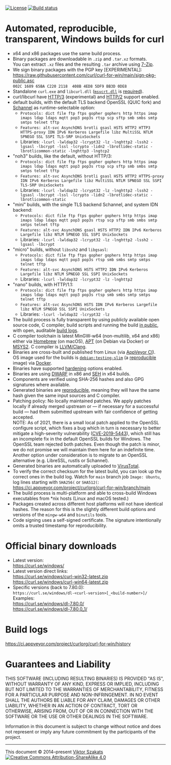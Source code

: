 [![License](https://raw.githubusercontent.com/curl/curl-for-win/main/MIT.svg?sanitize=1)](LICENSE.md)
[![Build status](https://ci.appveyor.com/api/projects/status/8yf6xjgq7u0cm013/branch/main?svg=true)](https://ci.appveyor.com/project/curlorg/curl-for-win/branch/main)

# Automated, reproducible, transparent, Windows builds for curl

- x64 and x86 packages use the same build process.
- Binary packages are downloadable in `.zip` and `.tar.xz` formats.<br>
  You can extract `.xz` files and the resulting `.tar` archive using
  [7-Zip](https://www.7-zip.org/).
- We sign binary packages with the PGP key [EXPERIMENTAL]:
  <br><https://raw.githubusercontent.com/curl/curl-for-win/main/sign-pkg-public.asc>
  <br>`002C 1689 65BA C220 2118  408B 4ED8 5DF9 BB3D 0DE8`
- Standalone `curl.exe` and `libcurl.dll`
  ([`msvcrt.dll`](https://en.wikipedia.org/wiki/Microsoft_Windows_library_files#MSVCRT.DLL,_MSVCP*.DLL_and_CRTDLL.DLL)
  is
  [required](https://devblogs.microsoft.com/oldnewthing/?p=1273)).
- curl/libcurl have
  [HTTP/3](https://en.wikipedia.org/wiki/HTTP/3) (experimental)
  and
  [HTTP/2](https://en.wikipedia.org/wiki/HTTP/2) support enabled.
- default builds, with the default TLS backend OpenSSL (QUIC fork) and
  [Schannel](https://docs.microsoft.com/windows/win32/com/schannel)
  as runtime-selectable option:
  - `Protocols: dict file ftp ftps gopher gophers http https imap imaps ldap ldaps mqtt pop3 pop3s rtsp scp sftp smb smbs smtp smtps telnet tftp`
  - `Features: alt-svc AsynchDNS brotli gsasl HSTS HTTP2 HTTP3 HTTPS-proxy IDN IPv6 Kerberos Largefile libz MultiSSL NTLM SPNEGO SSL SSPI TLS-SRP UnixSockets`
  - Libraries: `-lcurl -lwldap32 -lcrypt32 -lz -lnghttp2 -lssh2 -lgsasl -lbcrypt -lssl -lcrypto -lidn2 -lbrotlidec-static -lbrotlicommon-static -lnghttp3 -lngtcp2`
- "noh3" builds, like the default, without HTTP/3:
  - `Protocols: dict file ftp ftps gopher gophers http https imap imaps ldap ldaps mqtt pop3 pop3s rtsp scp sftp smb smbs smtp smtps telnet tftp`
  - `Features: alt-svc AsynchDNS brotli gsasl HSTS HTTP2 HTTPS-proxy IDN IPv6 Kerberos Largefile libz MultiSSL NTLM SPNEGO SSL SSPI TLS-SRP UnixSockets`
  - Libraries: `-lcurl -lwldap32 -lcrypt32 -lz -lnghttp2 -lssh2 -lgsasl -lbcrypt -lssl -lcrypto -lidn2 -lbrotlidec-static -lbrotlicommon-static`
- "mini" builds, with the single TLS backend Schannel, and system IDN backend:
  - `Protocols: dict file ftp ftps gopher gophers http https imap imaps ldap ldaps mqtt pop3 pop3s rtsp scp sftp smb smbs smtp smtps telnet tftp`
  - `Features: alt-svc AsynchDNS gsasl HSTS HTTP2 IDN IPv6 Kerberos Largefile libz NTLM SPNEGO SSL SSPI UnixSockets`
  - Libraries: `-lcurl -lwldap32 -lcrypt32 -lz -lnghttp2 -lssh2 -lgsasl -lbcrypt`
- "micro" builds, without `libssh2` and `libgsasl`:
  - `Protocols: dict file ftp ftps gopher gophers http https imap imaps ldap ldaps mqtt pop3 pop3s rtsp smb smbs smtp smtps telnet tftp`
  - `Features: alt-svc AsynchDNS HSTS HTTP2 IDN IPv6 Kerberos Largefile libz NTLM SPNEGO SSL SSPI UnixSockets`
  - Libraries: `-lcurl -lwldap32 -lcrypt32 -lz -lnghttp2`
- "nano" builds, with HTTP/1.1:
  - `Protocols: dict file ftp ftps gopher gophers http https imap imaps ldap ldaps mqtt pop3 pop3s rtsp smb smbs smtp smtps telnet tftp`
  - `Features: alt-svc AsynchDNS HSTS IDN IPv6 Kerberos Largefile libz NTLM SPNEGO SSL SSPI UnixSockets`
  - Libraries: `-lcurl -lwldap32 -lcrypt32 -lz`
- The build process is fully transparent by using publicly available
  open source code, C compiler, build scripts and running the build
  [in public](https://ci.appveyor.com/project/curlorg/curl-for-win/branch/main),
  with open, auditable [build logs](#build-logs).
- C compiler toolchain is latest MinGW-w64 (non-multilib, x64 and x86)
  either via [Homebrew](https://brew.sh/) (on macOS),
  [APT](https://en.wikipedia.org/wiki/APT_(Debian)) (on Debian via Docker)
  or [MSYS2](https://www.msys2.org/).
  C compiler is [LLVM/Clang](https://clang.llvm.org/).
- Binaries are cross-built and published from Linux
  (via [AppVeyor CI](https://www.appveyor.com/)).
  <br>OS image used for the builds is
  [`debian:testing-slim`](https://github.com/debuerreotype/docker-debian-artifacts/tree/dist-amd64/testing/slim)
  (a [reproducible](https://github.com/debuerreotype/debuerreotype) image)
  via [Docker](https://hub.docker.com/_/debian/).
- Binaries have supported
  [hardening](https://en.wikipedia.org/wiki/Hardening_%28computing%29)
  options enabled.
- Binaries are using [DWARF](https://en.wikipedia.org/wiki/DWARF) in x86 and
  [SEH](https://en.wikipedia.org/wiki/Microsoft-specific_exception_handling_mechanisms#SEH)
  in x64 builds.
- Components are verified using SHA-256 hashes and also GPG signatures where
  available.
- Generated binaries are [reproducible](https://reproducible-builds.org/),
  meaning they will have the same hash given the same input sources and C
  compiler.
- Patching policy: No locally maintained patches. We apply patches
  locally if already merged upstream or &mdash; if necessary for
  a successful build &mdash; had them submitted upstream with fair
  confidence of getting accepted.
  <br>NOTE: As of 2021, there is a small local patch applied to the OpenSSL
  configure script, which fixes a bug which in turn is necessary to better
  mitigate a high-severity vulnerability
  ([CVE-2019-5443](https://curl.se/docs/CVE-2019-5443.html)), which still
  has an incomplete fix in the default OpenSSL builds for Windows. The
  OpenSSL team rejected both patches. Even though the patch is minor, we
  do not promise we will maintain them here for an indefinite time.
  Another option under consideration is to migrate to an OpenSSL
  alternative (e.g. LibreSSL, rustls or Schannel).
- Generated binaries are automatically uploaded to
  [VirusTotal](https://www.virustotal.com/).
- To verify the correct checksum for the latest build, you can look up the
  correct ones in the build log. Watch for `main` branch job `Image: Ubuntu`,
  log lines starting with `SHA256(` or `SHA512(`:
    <https://ci.appveyor.com/project/curlorg/curl-for-win/branch/main>
- The build process is multi-platform and able to cross-build Windows
  executables from \*nix hosts (Linux and macOS tested.)
- Packages created across different host platforms will not have identical
  hashes. The reason for this is the slightly different build options and
  versions of the `mingw-w64` and `binutils` tools.
- Code signing uses a self-signed certificate. The signature intentionally
  omits a trusted timestamp for reproducibility.

# Official binary downloads

* Latest version:
  <br><https://curl.se/windows/>
* Latest version direct links:
  <br><https://curl.se/windows/curl-win32-latest.zip>
  <br><https://curl.se/windows/curl-win64-latest.zip>
* Specific versions (back to 7.80.0):<br>
  `https://curl.se/windows/dl-<curl-version>[_<build-number>]/`
  <br>Examples:
  <br><https://curl.se/windows/dl-7.80.0/>
  <br><https://curl.se/windows/dl-7.80.0_1/>

# Build logs

<https://ci.appveyor.com/project/curlorg/curl-for-win/history>

# Guarantees and Liability

THIS SOFTWARE (INCLUDING RESULTING BINARIES) IS PROVIDED "AS IS", WITHOUT
WARRANTY OF ANY KIND, EXPRESS OR IMPLIED, INCLUDING BUT NOT LIMITED TO THE
WARRANTIES OF MERCHANTABILITY, FITNESS FOR A PARTICULAR PURPOSE AND
NON-INFRINGEMENT. IN NO EVENT SHALL THE AUTHORS BE LIABLE FOR ANY CLAIM,
DAMAGES OR OTHER LIABILITY, WHETHER IN AN ACTION OF CONTRACT, TORT OR
OTHERWISE, ARISING FROM, OUT OF OR IN CONNECTION WITH THE SOFTWARE OR THE
USE OR OTHER DEALINGS IN THE SOFTWARE.

Information in this document is subject to change without notice and does
not represent or imply any future commitment by the participants of the
project.

---
This document &copy;&nbsp;2014&ndash;present [Viktor Szakats](https://vsz.me/)<br>
[![Creative Commons Attribution-ShareAlike 4.0](https://raw.githubusercontent.com/curl/curl-for-win/main/cc-by-sa.svg?sanitize=1)](https://creativecommons.org/licenses/by-sa/4.0/)

